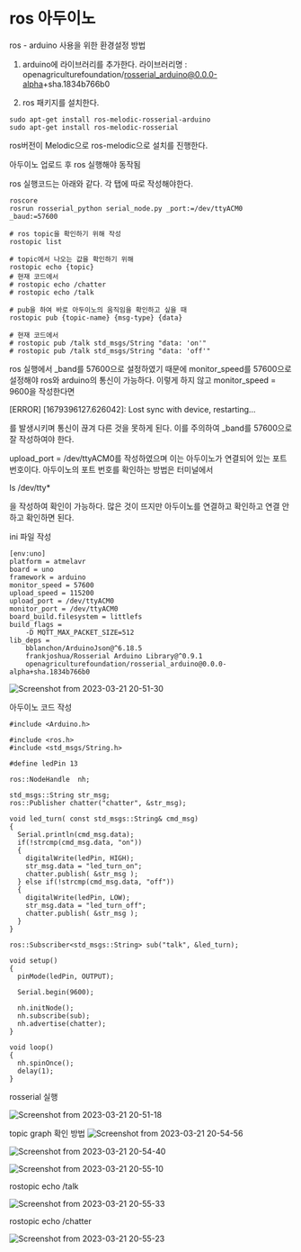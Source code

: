 # ros 아두이노

ros - arduino 사용을 위한 환경설정 방법

1. arduino에 라이브러리를 추가한다.
라이브러리명 : openagriculturefoundation/rosserial_arduino@0.0.0-alpha+sha.1834b766b0

2. ros 패키지를 설치한다.

```
sudo apt-get install ros-melodic-rosserial-arduino
sudo apt-get install ros-melodic-rosserial
```

ros버전이 Melodic으로 ros-melodic으로 설치를 진행한다.

아두이노 업로드 후 ros 실행해야 동작됨

ros 실행코드는 아래와 같다. 각 탭에 따로 작성해야한다.


```
roscore
rosrun rosserial_python serial_node.py _port:=/dev/ttyACM0 _baud:=57600

# ros topic을 확인하기 위해 작성
rostopic list

# topic에서 나오는 값을 확인하기 위해
rostopic echo {topic}
# 현재 코드에서
# rostopic echo /chatter
# rostopic echo /talk

# pub을 하여 바로 아두이노의 움직임을 확인하고 싶을 때
rostopic pub {topic-name} {msg-type} {data}

# 현재 코드에서 
# rostopic pub /talk std_msgs/String "data: 'on'"
# rostopic pub /talk std_msgs/String "data: 'off'"
```

ros 실행에서 _band를 57600으로 설정하였기 때문에 monitor_speed를 57600으로 설정해야 ros와 arduino의 통신이 가능하다.
이렇게 하지 않고 monitor_speed = 9600을 작성한다면  

[ERROR] [1679396127.626042]: Lost sync with device, restarting…


를 발생시키며 통신이 끊겨 다른 것을 못하게 된다.
이를 주의하여 _band를 57600으로 잘 작성하여야 한다.

upload_port = /dev/ttyACM0를 작성하였으며 이는 아두이노가 연결되어 있는 포트 번호이다.
아두이노의 포트 번호를 확인하는 방법은 터미널에서 

ls /dev/tty*

을 작성하여 확인이 가능하다. 많은 것이 뜨지만 아두이노를 연결하고 확인하고 연결 안하고 확인하면 된다.


ini 파일 작성

```
[env:uno]
platform = atmelavr
board = uno
framework = arduino
monitor_speed = 57600
upload_speed = 115200
upload_port = /dev/ttyACM0
monitor_port = /dev/ttyACM0
board_build.filesystem = littlefs
build_flags = 
	-D MQTT_MAX_PACKET_SIZE=512
lib_deps = 
	bblanchon/ArduinoJson@^6.18.5
	frankjoshua/Rosserial Arduino Library@^0.9.1
	openagriculturefoundation/rosserial_arduino@0.0.0-alpha+sha.1834b766b0
```


![Screenshot from 2023-03-21 20-51-30](https://user-images.githubusercontent.com/90883561/226619783-9cc44612-37b3-4540-8fd1-560ad5a649fd.png)


아두이노 코드 작성

```
#include <Arduino.h>

#include <ros.h>
#include <std_msgs/String.h>

#define ledPin 13

ros::NodeHandle  nh;

std_msgs::String str_msg;
ros::Publisher chatter("chatter", &str_msg);

void led_turn( const std_msgs::String& cmd_msg)
{
  Serial.println(cmd_msg.data);
  if(!strcmp(cmd_msg.data, "on"))
  {
    digitalWrite(ledPin, HIGH);
    str_msg.data = "led_turn_on";
    chatter.publish( &str_msg );
  } else if(!strcmp(cmd_msg.data, "off"))
  {
    digitalWrite(ledPin, LOW);
    str_msg.data = "led_turn_off";
    chatter.publish( &str_msg );
  }
}

ros::Subscriber<std_msgs::String> sub("talk", &led_turn);

void setup()
{
  pinMode(ledPin, OUTPUT);

  Serial.begin(9600);

  nh.initNode();
  nh.subscribe(sub);
  nh.advertise(chatter);
}

void loop()
{
  nh.spinOnce();
  delay(1);
}
```

rosserial 실행

![Screenshot from 2023-03-21 20-51-18](https://user-images.githubusercontent.com/90883561/226620501-d694b8d5-1164-424b-b065-ae31443fdde2.png)


topic graph 확인 방법
![Screenshot from 2023-03-21 20-54-56](https://user-images.githubusercontent.com/90883561/226620034-cd929398-5372-4341-b8c7-c62cd7125843.png)


![Screenshot from 2023-03-21 20-54-40](https://user-images.githubusercontent.com/90883561/226619506-db2cce20-9ecb-4f55-8ec0-41fe27d54334.png)


![Screenshot from 2023-03-21 20-55-10](https://user-images.githubusercontent.com/90883561/226619591-70c6edb7-35c7-44ab-8e17-2a1e2090f268.png)

rostopic echo /talk

![Screenshot from 2023-03-21 20-55-33](https://user-images.githubusercontent.com/90883561/226620165-dd09ea3d-444a-4dfc-a69d-7230c1df105e.png)

rostopic echo /chatter

![Screenshot from 2023-03-21 20-55-23](https://user-images.githubusercontent.com/90883561/226620194-0c24d6a7-00f2-47d0-a5e2-7192273fe979.png)
